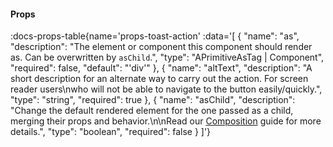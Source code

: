 <!-- This file was automatic generated. Do not edit it manually -->

#### Props
:docs-props-table{name='props-toast-action' :data='[
  {
    "name": "as",
    "description": "The element or component this component should render as. Can be overwritten by `asChild`.",
    "type": "APrimitiveAsTag | Component",
    "required": false,
    "default": "\'div\'"
  },
  {
    "name": "altText",
    "description": "A short description for an alternate way to carry out the action. For screen reader users\\nwho will not be able to navigate to the button easily/quickly.",
    "type": "string",
    "required": true
  },
  {
    "name": "asChild",
    "description": "Change the default rendered element for the one passed as a child, merging their props and behavior.\\n\\nRead our [Composition](https://akar.vinicunca.dev/core/guides/composition) guide for more details.",
    "type": "boolean",
    "required": false
  }
]'} 
